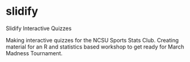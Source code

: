slidify
=======

Slidify Interactive Quizzes

Making interactive quizzes for the NCSU Sports Stats Club. Creating material for an R and statistics based workshop to get ready for March Madness Tournament.
